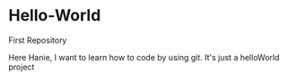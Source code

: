 # Hello-World
First Repository

Here Hanie, I want to learn how to code by using git.
It's just a helloWorld project
